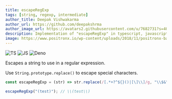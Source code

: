 ```yaml
---
title: escapeRegExp
tags: [string, regexp, intermediate]
author_title: Deepak Vishwakarma
author_url: https://github.com/deepakshrma
author_image_url: https://avatars2.githubusercontent.com/u/7682731?s=400
description: Implementation of "escapeRegExp" in typescript, javascript and deno.
image: https://www.positronx.io/wp-content/uploads/2018/11/positronx-banner-1152-1.jpg
---
```


![TS](https://img.shields.io/badge/supports-typescript-blue.svg?style=flat-square)
![JS](https://img.shields.io/badge/supports-javascript-yellow.svg?style=flat-square)
![Deno](https://img.shields.io/badge/supports-deno-green.svg?style=flat-square)

Escapes a string to use in a regular expression.

Use `String.prototype.replace()` to escape special characters.

```ts title="typescript"
const escapeRegExp = (str) => str.replace(/[.*+?^${}()|[\]\\]/g, "\\$&");
```

```ts title="typescript"
escapeRegExp("(test)"); // \\(test\\)
```
